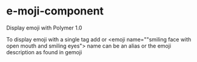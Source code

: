 # e-moji-component
Display emoji with Polymer 1.0

To display emoji with a single tag add 
<e-moji name="smile"></e-moji> or <emoji name=""smiling face with open mouth and smiling eyes"></emoji>
name can be an alias or the emoji description as found in gemoji

